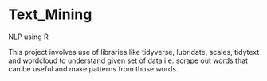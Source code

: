 # Text_Mining
NLP using R

This project involves use of libraries like tidyverse, lubridate, scales, tidytext and wordcloud to understand given set of data i.e. scrape out words that can be useful and make patterns from those words. 
